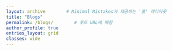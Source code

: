 ```yaml
---
layout: archive        # Minimal Mistakes가 제공하는 '홈' 레이아웃
title: "Blogs"
permalink: /blogs/        # 루트 URL에 매핑
author_profile: true
entries_layout: grid
classes: wide
---
```

